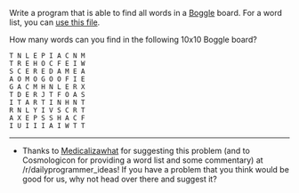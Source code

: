 Write a program that is able to find all words in a [Boggle](http://en.wikipedia.org/wiki/Boggle) board. For a word list, you can [use this file](http://code.google.com/p/dotnetperls-controls/downloads/detail?name=enable1.txt).

How many words can you find in the following 10x10 Boggle board?
    
    T N L E P I A C N M
    T R E H O C F E I W
    S C E R E D A M E A
    A O M O G O O F I E
    G A C M H N L E R X
    T D E R J T F O A S
    I T A R T I N H N T
    R N L Y I V S C R T
    A X E P S S H A C F
    I U I I I A I W T T
    
***

* Thanks to [Medicalizawhat](http://www.reddit.com/user/Medicalizawhat) for suggesting this problem (and to Cosmologicon for providing a word list and some commentary) at /r/dailyprogrammer_ideas! If you have a problem that you think would be good for us, why not head over there and suggest it?